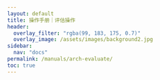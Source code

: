 ```yaml
---
layout: default
title: 操作手册｜评估操作
header:
  overlay_filter: "rgba(99, 183, 175, 0.7)"
  overlay_image: /assets/images/background2.jpg
sidebar:
  nav: "docs"
permalink: /manuals/arch-evaluate/
toc: true
---
```


